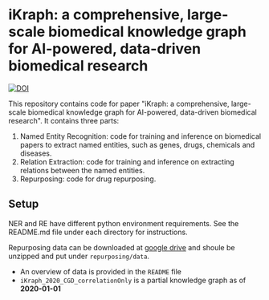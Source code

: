 # iKraph: a comprehensive, large-scale biomedical knowledge graph for AI-powered, data-driven biomedical research

[![DOI](https://zenodo.org/badge/910135942.svg)](https://doi.org/10.5281/zenodo.14577964)

This repository contains code for paper "iKraph: a comprehensive, large-scale biomedical knowledge graph for AI-powered, data-driven biomedical research". It contains three parts:
1. Named Entity Recognition: code for training and inference on biomedical papers to extract named entities, such as genes, drugs, chemicals and diseases.
2. Relation Extraction: code for training and inference on extracting relations between the named entities.
3. Repurposing: code for drug repurposing.

## Setup

NER and RE have different python environment requirements. See the README.md file under each directory for instructions.

Repurposing data can be downloaded at [google drive](https://drive.google.com/file/d/1OliLj7OZ2M6f65Ws5ZSlU-tXdEQEIG9e/view?usp=sharing) and shoule be unzipped and put under `repurposing/data`.
* An overview of data is provided in the `README` file
* `iKraph_2020_CGD_correlationOnly` is a partial knowledge graph as of **2020-01-01**
